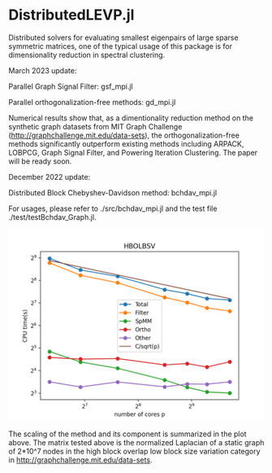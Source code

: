 # DistributedLEVP.jl
Distributed solvers for evaluating smallest eigenpairs of large sparse symmetric matrices, one of the typical usage of this package is for dimensionality reduction in spectral clustering.

March 2023 update:

Parallel Graph Signal Filter: gsf_mpi.jl

Parallel orthogonalization-free methods: gd_mpi.jl

Numerical results show that, as a dimentionality reduction method on the synthetic graph datasets from MIT Graph Challenge (http://graphchallenge.mit.edu/data-sets), the orthogonalization-free methods significantly outperform existing methods including ARPACK, LOBPCG, Graph Signal Filter, and Powering Iteration Clustering. The paper will be ready soon.

December 2022 update:

Distributed Block Chebyshev-Davidson method: bchdav_mpi.jl

For usages, please refer to ./src/bchdav_mpi.jl and the test file ./test/testBchdav_Graph.jl.

![My Image](./scaling_bchdav.png)

The scaling of the method and its component is summarized in the plot above. The matrix tested above is the normalized Laplacian of a static graph of 2*10^7 nodes in the high block overlap low block size variation category in http://graphchallenge.mit.edu/data-sets. 
